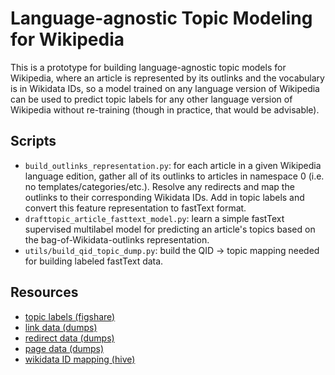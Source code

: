 # Language-agnostic Topic Modeling for Wikipedia
This is a prototype for building language-agnostic topic models for Wikipedia,
where an article is represented by its outlinks and the vocabulary is in Wikidata IDs,
so a model trained on any language version of Wikipedia can be used to predict topic labels for any other
language version of Wikipedia without re-training (though in practice, that would be advisable).

## Scripts
* `build_outlinks_representation.py`: for each article in a given Wikipedia language edition, gather all of its outlinks
to articles in namespace 0 (i.e. no templates/categories/etc.). Resolve any redirects and map the outlinks to 
their corresponding Wikidata IDs. Add in topic labels and convert this feature representation to fastText format.
* `drafttopic_article_fasttext_model.py`: learn a simple fastText supervised multilabel model for predicting an article's 
topics based on the bag-of-Wikidata-outlinks representation.
* `utils/build_qid_topic_dump.py`: build the QID -> topic mapping needed for building labeled fastText data.

## Resources
* [topic labels (figshare)](https://figshare.com/articles/Wikipedia_Articles_and_Associated_WikiProject_Templates/10248344)
* [link data (dumps)](https://www.mediawiki.org/wiki/Manual:Pagelinks_table)
* [redirect data (dumps)](https://www.mediawiki.org/wiki/Manual:Redirect_table)
* [page data (dumps)](https://www.mediawiki.org/wiki/Manual:Page_table)
* [wikidata ID mapping (hive)](https://wikitech.wikimedia.org/wiki/Analytics/Data_Lake/Edits/Wikidata_item_page_link)